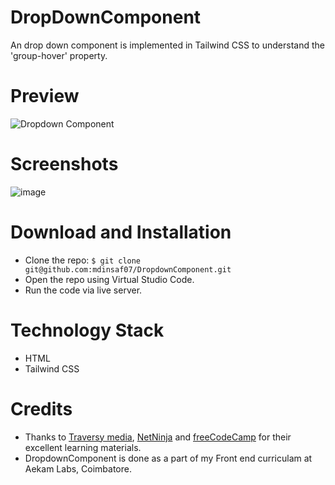 # DropDownComponent
An drop down component is implemented in Tailwind CSS to understand the 'group-hover' property.

# Preview
![Dropdown Component](https://user-images.githubusercontent.com/47892550/129441692-840d9a65-66e0-4585-b79e-60814e137f39.gif)

# Screenshots
![image](https://user-images.githubusercontent.com/47892550/129441768-026fea01-3a3c-4b67-8662-a1fae89c262a.png)

# Download and Installation
- Clone the repo: `$ git clone git@github.com:mdinsaf07/DropdownComponent.git`
- Open the repo using Virtual Studio Code.
- Run the code via live server.

# Technology Stack 
- HTML
- Tailwind CSS

# Credits
 - Thanks to [Traversy media](https://www.youtube.com/user/TechGuyWeb), [NetNinja](https://www.youtube.com/channel/UCW5YeuERMmlnqo4oq8vwUpg) and [freeCodeCamp](https://www.youtube.com/channel/UC8butISFwT-Wl7EV0hUK0BQ) for their excellent learning materials.
- DropdownComponent is done as a part of my Front end curriculam at Aekam Labs, Coimbatore.
  

